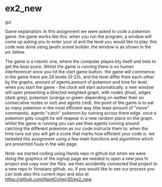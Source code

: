 # ex2_new

gui

Game explanation:
In this assignment we were asked to code a pokemon game. the game works like this:
when you run the program, a window will come up asking you to enter your id and the level you would like to play.
this code was done using javafx scene builder. the window is as shown in the pic below.

The game is a robotic one, where the computer playes bty itself and treis to get the best score. 
Whilst the game is running there is no humen interfeirence! 
once you hit the start game button- the game will commence.
in the game there are 24 levels (0-23), and the level differ from each-other by the graphs, amount of agents,amount of pokemon and time for level.
when you start the game - the clock will start automatically.
a new window will open presenting a directed weighted graph, with nodes (blue), edges (dark grey), pokemon (orange or green-depending on wether their on consecutive nodes or not) and agents (red).
the point of the game is to eat as many pokemon in the most efficient way (the least amount of "move" commands).
agents "catch" pokemon by running across there edge. once a pokemon gets cought he will reapear in a new random place on the graph.
whilst the game is running you can see thee agents running around catching the different pokemon as our code instructs them to.
when the time runs out you will get a score that marks how efficient your code is.
we tackeled this assignment using a few main functions and algorithms which are presented fuuly in the wiki page.



Note:
we started coding using Harels repo in github but when we were doing the graphics of the signup page we needed to open a new java fx project and copy over the files. 
we then accidently connected that project to a new repo in Yonatans github. 
so, if you would like to see our process you can look also this current repo and also at https://github.com/HarelCohen30/ex2_new.
